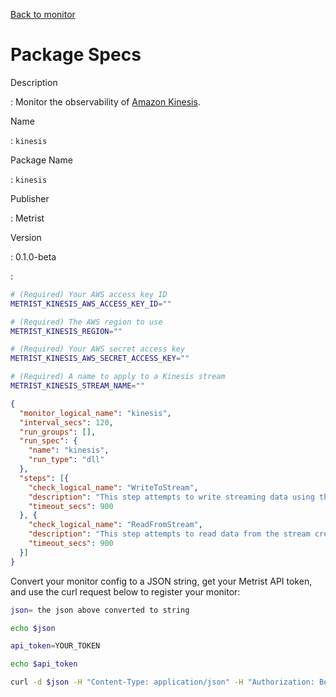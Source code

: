 [Back to monitor](kinesis.md)

# Package Specs

Description

: Monitor the observability of [Amazon Kinesis](https://aws.amazon.com/kinesis/).

Name

: `kinesis`

Package Name

: `kinesis`

Publisher

: Metrist

Version

: 0.1.0-beta

: &nbsp;


<!--@include: /parts/_3.md-->


```sh
# (Required) Your AWS access key ID
METRIST_KINESIS_AWS_ACCESS_KEY_ID=""

# (Required) The AWS region to use
METRIST_KINESIS_REGION=""

# (Required) Your AWS secret access key
METRIST_KINESIS_AWS_SECRET_ACCESS_KEY=""

# (Required) A name to apply to a Kinesis stream
METRIST_KINESIS_STREAM_NAME=""
```

<!--@include: /parts/tips_env-vars.md -->


<!--@include: /parts/_4.md-->


```json
{
  "monitor_logical_name": "kinesis",
  "interval_secs": 120,
  "run_groups": [],
  "run_spec": {
    "name": "kinesis",
    "run_type": "dll"
  },
  "steps": [{
    "check_logical_name": "WriteToStream",
    "description": "This step attempts to write streaming data using the PutRecordRequest class.",
    "timeout_secs": 900
  }, {
    "check_logical_name": "ReadFromStream",
    "description": "This step attempts to read data from the stream created in a previous step.",
    "timeout_secs": 900
  }]
}
```




Convert your monitor config to a JSON string, get your Metrist API token, and use the curl request below to register your monitor:

```sh
json= the json above converted to string

echo $json

api_token=YOUR_TOKEN

echo $api_token

curl -d $json -H "Content-Type: application/json" -H "Authorization: Bearer $api_token" 'https://app.metrist.io/api/v0/monitor-config'

```

<!--@include: /parts/tips_api.md-->


<!--@include: /parts/_5.md-->


<!--@include: /parts/result.md-->